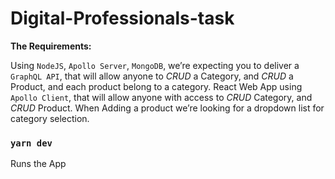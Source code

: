 # Digital-Professionals-task

**The Requirements:**

Using `NodeJS`, `Apollo Server`, `MongoDB`, we’re expecting you to deliver a `GraphQL API`, that will
allow anyone to *CRUD* a Category, and *CRUD* a Product, and each product belong to a category.
React Web App using `Apollo Client`, that will allow anyone with access to
*CRUD* Category, and *CRUD* Product.
When Adding a product we’re looking for a dropdown list for category selection.


### `yarn dev`

Runs the App

